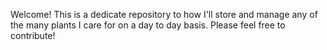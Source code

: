 Welcome! This is a dedicate repository to how I'll store and manage any of the many plants I care for on a day to day basis. Please feel free to contribute!